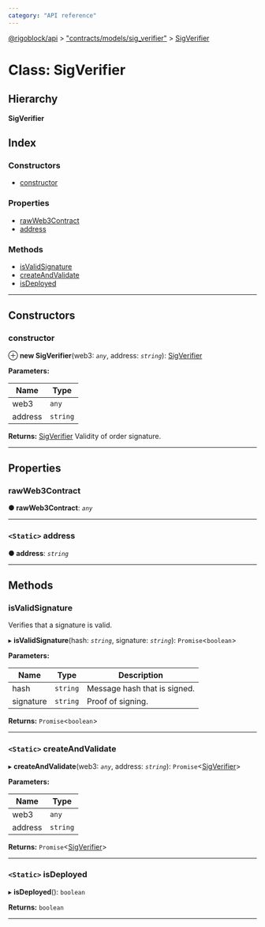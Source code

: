 ```yaml
---
category: "API reference"
---
```



[@rigoblock/api](../quick_start.md) > ["contracts/models/sig_verifier"](../modules/_contracts_models_sig_verifier_.md) > [SigVerifier](../classes/_contracts_models_sig_verifier_.sigverifier.md)

# Class: SigVerifier

## Hierarchy

**SigVerifier**

## Index

### Constructors

* [constructor](_contracts_models_sig_verifier_.sigverifier.md#constructor)

### Properties

* [rawWeb3Contract](_contracts_models_sig_verifier_.sigverifier.md#rawweb3contract)
* [address](_contracts_models_sig_verifier_.sigverifier.md#address)

### Methods

* [isValidSignature](_contracts_models_sig_verifier_.sigverifier.md#isvalidsignature)
* [createAndValidate](_contracts_models_sig_verifier_.sigverifier.md#createandvalidate)
* [isDeployed](_contracts_models_sig_verifier_.sigverifier.md#isdeployed)

---

## Constructors

<a id="constructor"></a>

###  constructor

⊕ **new SigVerifier**(web3: *`any`*, address: *`string`*): [SigVerifier](_contracts_models_sig_verifier_.sigverifier.md)

**Parameters:**

| Name | Type |
| ------ | ------ |
| web3 | `any` |
| address | `string` |

**Returns:** [SigVerifier](_contracts_models_sig_verifier_.sigverifier.md) Validity of order signature.

___

## Properties

<a id="rawweb3contract"></a>

###  rawWeb3Contract

**● rawWeb3Contract**: *`any`*

___
<a id="address"></a>

### `<Static>` address

**● address**: *`string`*

___

## Methods

<a id="isvalidsignature"></a>

###  isValidSignature

Verifies that a signature is valid.

▸ **isValidSignature**(hash: *`string`*, signature: *`string`*): `Promise`<`boolean`>

**Parameters:**

| Name | Type | Description |
| ------ | ------ | ------ |
| hash | `string` | Message hash that is signed. |
| signature | `string` | Proof of signing. |

**Returns:** `Promise`<`boolean`>

___
<a id="createandvalidate"></a>

### `<Static>` createAndValidate

▸ **createAndValidate**(web3: *`any`*, address: *`string`*): `Promise`<[SigVerifier](_contracts_models_sig_verifier_.sigverifier.md)>

**Parameters:**

| Name | Type |
| ------ | ------ |
| web3 | `any` |
| address | `string` |

**Returns:** `Promise`<[SigVerifier](_contracts_models_sig_verifier_.sigverifier.md)>

___
<a id="isdeployed"></a>

### `<Static>` isDeployed

▸ **isDeployed**(): `boolean`

**Returns:** `boolean`

___

